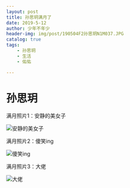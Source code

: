 ```yaml
---
layout: post
title: 孙思玥满月了
date: 2019-5-12
author: 少年不年少
header-img: img/post/190504F2孙思玥N1M037.JPG
catalog: true
tags:
    - 孙思玥
    - 生活
    - 佑佑

---
```




# 孙思玥 #

满月照片1：安静的美女子


![安静的美女子](/img/post/190504F2孙思玥N1M006.JPG)


满月照片2：傻笑ing

![傻笑ing](/img/post/190504F2孙思玥N1M013.JPG)


满月照片3：大佬

![大佬](/img/post/190504F2孙思玥N1M045.JPG)



